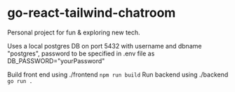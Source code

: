 # go-react-tailwind-chatroom
Personal project for fun &amp; exploring new tech.

Uses a local postgres DB on port 5432 with username and dbname "postgres", password to be specified in .env file as DB_PASSWORD="yourPassword"

Build front end using ./frontend `npm run build`
Run backend using ./backend `go run .`
